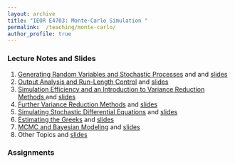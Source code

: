 ```yaml
---
layout: archive
title: "IEOR E4703: Monte-Carlo Simulation "
permalink:  /teaching/monte-carlo/
author_profile: true
---
```




### Lecture Notes and Slides

1. [Generating Random Variables and Stochastic Processes](https://martin-haugh.github.io/files/MonteCarlo/) and and [slides](https://martin-haugh.github.io/files/MonteCarlo/)
2. [Output Analysis and Run-Length Control](https://martin-haugh.github.io/files/MonteCarlo/) and [slides](https://martin-haugh.github.io/files/MonteCarlo/) 
3. [Simulation Efficiency and an Introduction to Variance Reduction Methods ](https://martin-haugh.github.io/files/MonteCarlo/) and [slides](https://martin-haugh.github.io/files/MonteCarlo/) 
4. [Further Variance Reduction Methods](https://martin-haugh.github.io/files/MonteCarlo/) and [slides](https://martin-haugh.github.io/files/MonteCarlo/) 
5. [Simulating Stochastic Differential Equations](https://martin-haugh.github.io/files/MonteCarlo/) and [slides](https://martin-haugh.github.io/files/MonteCarlo/)
6. [Estimating the Greeks](https://martin-haugh.github.io/files/MonteCarlo/) and [slides](https://martin-haugh.github.io/files/MonteCarlo/)
7. [MCMC and Bayesian Modeling](https://martin-haugh.github.io/files/MonteCarlo/) and [slides](https://martin-haugh.github.io/files/MonteCarlo/)
8. Other Topics and [slides](https://martin-haugh.github.io/files/MonteCarlo/)

### Assignments
